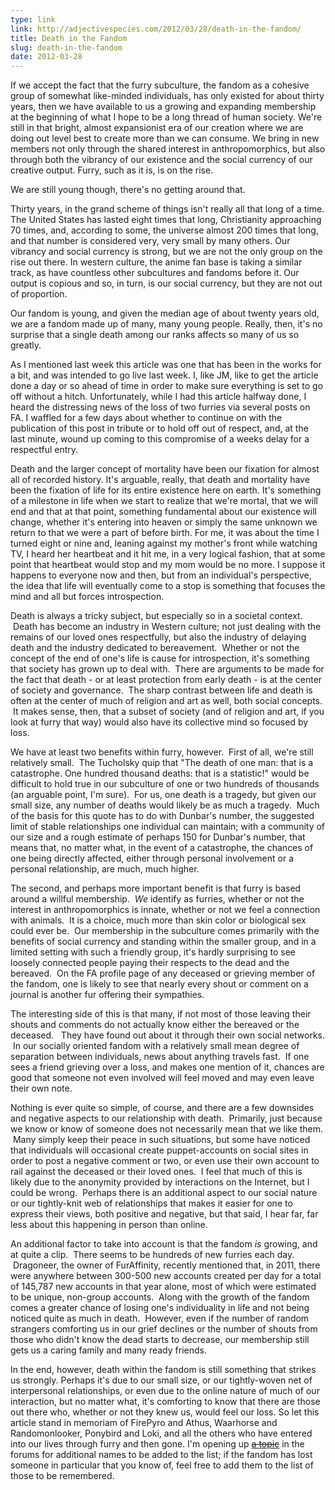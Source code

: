 ```yaml
---
type: link
link: http://adjectivespecies.com/2012/03/28/death-in-the-fandom/
title: Death in the Fandom
slug: death-in-the-fandom
date: 2012-03-28
---
```


If we accept the fact that the furry subculture, the fandom as a cohesive group
of somewhat like-minded individuals, has only existed for about thirty years,
then we have available to us a growing and expanding membership at the beginning
of what I hope to be a long thread of human society. We're still in that bright,
almost expansionist era of our creation where we are doing out level best to
create more than we can consume. We bring in new members not only through the
shared interest in anthropomorphics, but also through both the vibrancy of our
existence and the social currency of our creative output. Furry, such as it is,
is on the rise.

We are still young though, there's no getting around that.

Thirty years, in the grand scheme of things isn't really all that long of a
time. The United States has lasted eight times that long, Christianity
approaching 70 times, and, according to some, the universe almost 200 times that
long, and that number is considered very, very small by many others. Our
vibrancy and social currency is strong, but we are not the only group on the
rise out there. In western culture, the anime fan base is taking a similar
track, as have countless other subcultures and fandoms before it. Our output is
copious and so, in turn, is our social currency, but they are not out of
proportion.

Our fandom is young, and given the median age of about twenty years old, we are
a fandom made up of many, many young people. Really, then, it's no surprise that
a single death among our ranks affects so many of us so greatly.<!--more-->

As I mentioned last week this article was one that has been in the works for a
bit, and was intended to go live last week. I, like JM, like to get the article
done a day or so ahead of time in order to make sure everything is set to go off
without a hitch. Unfortunately, while I had this article halfway done, I heard
the distressing news of the loss of two furries via several posts on FA. I
waffled for a few days about whether to continue on with the publication of this
post in tribute or to hold off out of respect, and, at the last minute, wound up
coming to this compromise of a weeks delay for a respectful entry.

Death and the larger concept of mortality have been our fixation for almost all
of recorded history. It's arguable, really, that death and mortality have been
the fixation of life for its entire existence here on earth. It's something of a
milestone in life when we start to realize that we're mortal, that we will end
and that at that point, something fundamental about our existence will change,
whether it's entering into heaven or simply the same unknown we return to that
we were a part of before birth. For me, it was about the time I turned eight or
nine and, leaning against my mother's front while watching TV, I heard her
heartbeat and it hit me, in a very logical fashion, that at some point that
heartbeat would stop and my mom would be no more. I suppose it happens to
everyone now and then, but from an individual's perspective, the idea that life
will eventually come to a stop is something that focuses the mind and all but
forces introspection.

Death is always a tricky subject, but especially so in a societal context.
 Death has become an industry in Western culture; not just dealing with the
remains of our loved ones respectfully, but also the industry of delaying death
and the industry dedicated to bereavement.  Whether or not the concept of the
end of one's life is cause for introspection, it's something that society has
grown up to deal with.  There are arguments to be made for the fact that death -
or at least protection from early death - is at the center of society and
governance.  The sharp contrast between life and death is often at the center of
much of religion and art as well, both social concepts.  It makes sense, then,
that a subset of society (and of religion and art, if you look at furry that
way) would also have its collective mind so focused by loss.

We have at least two benefits within furry, however.  First of all, we're still
relatively small.  The Tucholsky quip that "The death of one man: that is a
catastrophe. One hundred thousand deaths: that is a statistic!" would be
difficult to hold true in our subculture of one or two hundreds of thousands (an
arguable point, I'm sure).  For us, one death is a tragedy, but given our small
size, any number of deaths would likely be as much a tragedy.  Much of the basis
for this quote has to do with Dunbar's number, the suggested limit of stable
relationships one individual can maintain; with a community of our size and a
rough estimate of perhaps 150 for Dunbar's number, that means that, no matter
what, in the event of a catastrophe, the chances of one being directly affected,
either through personal involvement or a personal relationship, are much, much
higher.

The second, and perhaps more important benefit is that furry is based around a
willful membership.  *We* identify as furries, whether or not the interest in
anthropomorphics is innate, whether or not we feel a connection with animals.
 It is a choice, much more than skin color or biological sex could ever be.  Our
membership in the subculture comes primarily with the benefits of social
currency and standing within the smaller group, and in a limited setting with
such a friendly group, it's hardly surprising to see loosely connected people
paying their respects to the dead and the bereaved.  On the FA profile page of
any deceased or grieving member of the fandom, one is likely to see that nearly
every shout or comment on a journal is another fur offering their sympathies.

The interesting side of this is that many, if not most of those leaving their
shouts and comments do not actually know either the bereaved or the deceased.  
They have found out about it through their own social networks.  In our socially
oriented fandom with a relatively small mean degree of separation between
individuals, news about anything travels fast.  If one sees a friend grieving
over a loss, and makes one mention of it, chances are good that someone not even
involved will feel moved and may even leave their own note.

Nothing is ever quite so simple, of course, and there are a few downsides and
negative aspects to our relationship with death.  Primarily, just because we
know or know of someone does not necessarily mean that we like them.  Many
simply keep their peace in such situations, but some have noticed that
individuals will occasional create puppet-accounts on social sites in order to
post a negative comment or two, or even use their own account to rail against
the deceased or their loved ones.  I feel that much of this is likely due to the
anonymity provided by interactions on the Internet, but I could be wrong.
 Perhaps there is an additional aspect to our social nature or our tightly-knit
web of relationships that makes it easier for one to express their views, both
positive and negative, but that said, I hear far, far less about this happening
in person than online.

An additional factor to take into account is that the fandom *is* growing, and
at quite a clip.  There seems to be hundreds of new furries each day.
 Dragoneer, the owner of FurAffinity, recently mentioned that, in 2011, there
were anywhere between 300-500 new accounts created per day for a total of
145,787 new accounts in that year alone, most of which were estimated to be
unique, non-group accounts.  Along with the growth of the fandom comes a greater
chance of losing one's individuality in life and not being noticed quite as much
in death.  However, even if the number of random strangers comforting us in our
grief declines or the number of shouts from those who didn't know the dead
starts to decrease, our membership still gets us a caring family and many ready
friends.

In the end, however, death within the fandom is still something that strikes us
strongly. Perhaps it's due to our small size, or our tightly-woven net of
interpersonal relationships, or even due to the online nature of much of our
interaction, but no matter what, it's comforting to know that there are those
out there who, whether or not they knew us, would feel our loss. So let this
article stand in memoriam of FirePyro and Athus, Waarhorse and Randomonlooker,
Ponybird and Loki, and all the others who have entered into our lives through
furry and then gone. I'm opening up [<s>a
topic</s>](http://forums.adjectivespecies.com/viewtopic.php?f=4&amp;t=21) in the
forums for additional names to be added to the list; if the fandom has lost
someone in particular that you know of, feel free to add them to the list of
those to be remembered.
